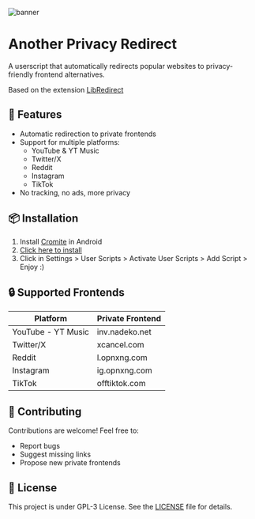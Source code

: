 ![banner](https://github.com/user-attachments/assets/d03ca761-da7c-43cf-9d35-34a3cdcce4a9)
# Another Privacy Redirect

A userscript that automatically redirects popular websites to privacy-friendly frontend alternatives.

Based on the extension [LibRedirect](https://github.com/libredirect/browser_extension)

## 🔧 Features

- Automatic redirection to private frontends
- Support for multiple platforms:
  - YouTube & YT Music
  - Twitter/X
  - Reddit
  - Instagram
  - TikTok
- No tracking, no ads, more privacy

## 📦 Installation

1. Install [Cromite](https://github.com/uazo/cromite) in Android
2. [Click here to install](https://github.com/Jennifer2005x/Another-Privacy-Redirect/releases/download/releases/another-privacy-redirect.js)
3. Click in Settings > User Scripts > Activate User Scripts > Add Script > Enjoy :)
   
## 🔒 Supported Frontends

| Platform   | Private Frontend |
|------------|-----------------|
| YouTube - YT Music   | inv.nadeko.net  |
| Twitter/X  | xcancel.com     |
| Reddit     | l.opnxng.com    |
| Instagram  | ig.opnxng.com   |
| TikTok     | offtiktok.com   |

## 🤝 Contributing

Contributions are welcome! Feel free to:
- Report bugs
- Suggest missing links
- Propose new private frontends

## 📜 License

This project is under GPL-3 License. See the [LICENSE](LICENSE) file for details.
